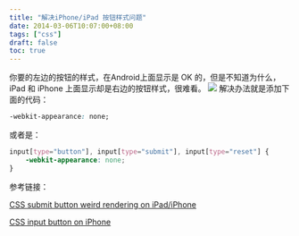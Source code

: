 ```yaml
---
title: "解决iPhone/iPad 按钮样式问题"
date: 2014-03-06T10:07:00+08:00
tags: ["css"] 
draft: false
toc: true
---
```


你要的左边的按钮的样式，在Android上面显示是 OK 的，但是不知道为什么，iPad 和 iPhone 上面显示却是右边的按钮样式，很难看。 ![](https://blog-1251237404.cos.ap-guangzhou.myqcloud.com/20190424162256.png) 解决办法就是添加下面的代码：

```css
-webkit-appearance: none;
```

或者是：

```css
input[type="button"], input[type="submit"], input[type="reset"] {
    -webkit-appearance: none;
}
```

参考链接：

[CSS submit button weird rendering on iPad/iPhone](http://stackoverflow.com/questions/5438567/css-submit-button-weird-rendering-on-ipad-iphone)

[CSS input button on iPhone](http://stackoverflow.com/questions/11378380/css-input-button-on-iphone)